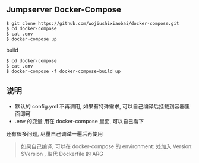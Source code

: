## Jumpserver Docker-Compose

```
$ git clone https://github.com/wojiushixiaobai/docker-compose.git
$ cd docker-compose
$ cat .env
$ docker-compose up
```

build
```
$ cd docker-compose
$ cat .env
$ docker-compose -f docker-compose-build up
```
## 说明

- 默认的 config.yml 不再调用, 如果有特殊需求, 可以自己编译后挂载到容器里面即可
- .env 的变量 用在 docker-compose 里面, 可以自己看下

还有很多问题, 尽量自己调试一遍后再使用

> 如果自己编译, 可以在 docker-compose 的 environment: 处加入 Version: $Version , 取代 Dockerfile 的 ARG
